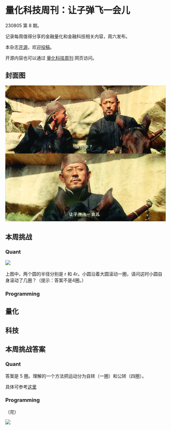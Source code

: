 # 量化科技周刊：让子弹飞一会儿

230805 第 8 期。

记录每周值得分享的金融量化和金融科技相关内容，周六发布。

本杂志[开源](https://github.com/Midtown-Innovation/quantech-weekly.git "开源地址")，欢迎[投稿](https://github.com/Midtown-Innovation/quantech-weekly/issues "投稿")。

开源内容也可以通过 [量化科技周刊](https://midtown.gitbook.io/quantech "量化科技周刊") 网页访问。

## 封面图

![](https://raw.githubusercontent.com/Midtown-Innovation/quantech-weekly/main/resource/bullet-fly.png)

## 本周挑战

### Quant

![](https://plus.maths.org/content/sites/plus.maths.org/files/articles/2014/Nishiyama/coins1.jpg)

上图中，两个圆的半径分别是 r 和 4r。小圆沿着大圆滚动一圈，请问这时小圆自身滚动了几圈？（提示：答案不是4圈。）

### Programming

## 量化

## 科技

## 本周挑战答案

### Quant

答案是 5 圈。理解的一个方法把运动分为自转（一圈）和公转（四圈）。

具体可参考[这里](https://plus.maths.org/content/circles-rolling-circles "Circles rolling on circles")

### Programming

（完）

![](https://raw.githubusercontent.com/Midtown-Innovation/quantech-weekly/main/resource/wechat.png)


